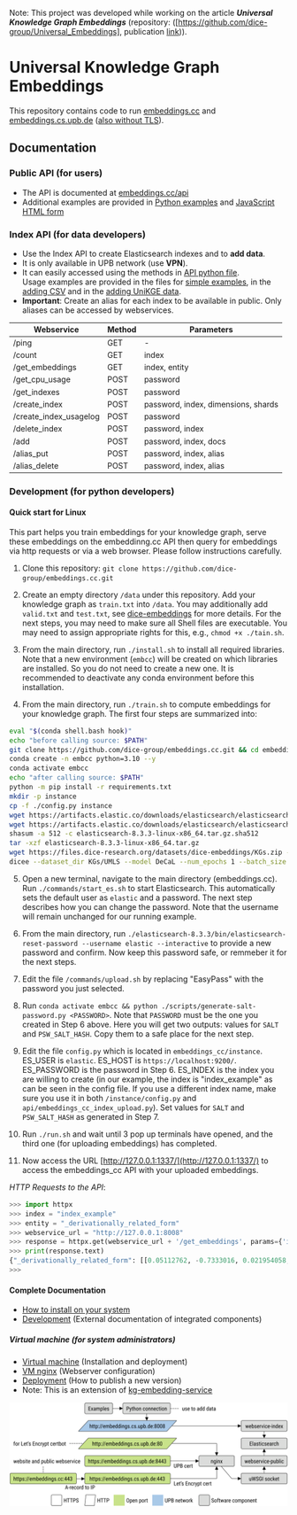 Note: This project was developed while working on the article ***Universal Knowledge Graph Embeddings*** (repository: ([https://github.com/dice-group/Universal_Embeddings], publication [link](https://dl.acm.org/doi/10.1145/3589335.3651978))).

# Universal Knowledge Graph Embeddings

This repository contains code to run [embeddings.cc](https://embeddings.cc/) and [embeddings.cs.upb.de](https://embeddings.cs.upb.de:8443/) ([also without TLS](http://embeddings.cs.uni-paderborn.de/)).


## Documentation


### Public API (for users)

- The API is documented at [embeddings.cc/api](https://embeddings.cc/api)
- Additional examples are provided in [Python examples](api/embeddings_cc_public_examples.py) and [JavaScript HTML form](api/embeddings_cc_public.htm)


### Index API (for data developers)

- Use the Index API to create Elasticsearch indexes and to **add data**.
- It is only available in UPB network (use **VPN**).
- It can easily accessed using the methods in [API python file](api/embeddings_cc_index.py).  
  Usage examples are provided in the files for [simple examples](api/embeddings_cc_index_examples.py),
  in the [adding CSV](api/embeddings_cc_index_csv.py) and
  in the [adding UniKGE data](api/embeddings_cc_index_unikge.py).
- **Important**: Create an alias for each index to be available in public. Only aliases can be accessed by webservices.

| Webservice             | Method | Parameters                          |
|------------------------|--------|-------------------------------------|
| /ping                  | GET    | -                                   |
| /count                 | GET    | index                               |
| /get_embeddings        | GET    | index, entity                       |
| /get_cpu_usage         | POST   | password                            |
| /get_indexes           | POST   | password                            |
| /create_index          | POST   | password, index, dimensions, shards |
| /create_index_usagelog | POST   | password                            |
| /delete_index          | POST   | password, index                     |
| /add                   | POST   | password, index, docs               |
| /alias_put             | POST   | password, index, alias              |
| /alias_delete          | POST   | password, index, alias              |


### Development (for python developers)

#### Quick start for Linux
This part helps you train embeddings for your knowledge graph, serve these embeddings on the embeddinng.cc API then query for embeddings via http requests or via a web browser. Please follow instructions carefully.

1. Clone this repository: `git clone https://github.com/dice-group/embeddings.cc.git`

2. Create an empty directory `/data` under this repository. Add your knowledge graph as `train.txt` into `/data`. You may additionally add `valid.txt` and `test.txt`, see [dice-embeddings](https://github.com/dice-group/dice-embeddings) for more details. For the next steps, you may need to make sure all Shell files are executable. You may need to assign appropriate rights for this, e.g., `chmod +x ./tain.sh`.

3. From the main directory, run `./install.sh` to install all required libraries. Note that a new environment (`embcc`) will be created on which libraries are installed. So you do not need to create a new one. It is recommended to deactivate any conda environment before this installation.

4. From the main directory, run `./train.sh` to compute embeddings for your knowledge graph. The first four steps are summarized into:

```bash
eval "$(conda shell.bash hook)"
echo "before calling source: $PATH"
git clone https://github.com/dice-group/embeddings.cc.git && cd embeddings.cc
conda create -n embcc python=3.10 --y
conda activate embcc
echo "after calling source: $PATH"
python -m pip install -r requirements.txt
mkdir -p instance
cp -f ./config.py instance
wget https://artifacts.elastic.co/downloads/elasticsearch/elasticsearch-8.3.3-linux-x86_64.tar.gz
wget https://artifacts.elastic.co/downloads/elasticsearch/elasticsearch-8.3.3-linux-x86_64.tar.gz.sha512
shasum -a 512 -c elasticsearch-8.3.3-linux-x86_64.tar.gz.sha512 
tar -xzf elasticsearch-8.3.3-linux-x86_64.tar.gz
wget https://files.dice-research.org/datasets/dice-embeddings/KGs.zip --no-check-certificate && unzip KGs.zip && rm -rf KGs.zip
dicee --dataset_dir KGs/UMLS --model DeCaL --num_epochs 1 --batch_size 512 --path_to_store_single_run ./embeddings --save_embeddings_as_csv --eval_model "None" --embedding_dim 64

```

5. Open a new terminal, navigate to the main directory (embeddings.cc). Run `./commands/start_es.sh` to start Elasticsearch. This automatically sets the default user as `elastic` and a password. The next step describes how you can change the password. Note that the username will remain unchanged for our running example.

6. From the main directory, run `./elasticsearch-8.3.3/bin/elasticsearch-reset-password --username elastic --interactive` to provide a new password and confirm. Now keep this password safe, or remmeber it for the next steps.

7. Edit the file `/commands/upload.sh` by replacing "EasyPass" with the password you just selected.

8. Run `conda activate embcc && python ./scripts/generate-salt-password.py <PASSWORD>`. Note that `PASSWORD` must be the one you created in Step 6 above. Here you will get two outputs: values for `SALT` and `PSW_SALT_HASH`. Copy them to a safe place for the next step.

9. Edit the file `config.py` which is located in `embeddings_cc/instance`. ES_USER is `elastic`. ES_HOST is `https://localhost:9200/`. ES_PASSWORD is the password in Step 6. ES_INDEX is the index you are willing to create (in our example, the index is "index_example" as can be seen in the config file. If you use a different index name, make sure you use it in both `/instance/config.py` and `api/embeddings_cc_index_upload.py`). Set values for `SALT` and `PSW_SALT_HASH` as generated in Step 7.

10. Run `./run.sh` and wait until 3 pop up terminals have opened, and the third one (for uploading embeddings) has completed.

11. Now access the URL [http://127.0.0.1:1337/](http://127.0.0.1:1337/) to access the embeddings_cc API with your uploaded embeddings.

*HTTP Requests to the API*:

```python
>>> import httpx
>>> index = "index_example"
>>> entity = "_derivationally_related_form"
>>> webservice_url = "http://127.0.0.1:8008"
>>> response = httpx.get(webservice_url + '/get_embeddings', params={'index': index, 'entity': entity})
>>> print(response.text)
{"_derivationally_related_form": [[0.05112762, -0.7333016, 0.021954058, -0.016982945, -0.79204845, 0.0027191583, 1.0582609, -0.035856135, 0.004805608, 0.23186462, -0.00032222472, -0.38192114, -0.1920939, 0.8178917, -0.37373748, 0.28562018, 0.033060074, 0.0044505247, -0.85810864, -0.8185167, 0.021285398, -1.9875485, -1.4432987, -0.42645997, -0.08704758, -0.09042055, 0.008345734, 0.13854085, 0.00014656025, -0.61636055, 0.0014690972, -0.00089473446, -0.06372755, 0.029681738, 0.02126768, 0.033864107, 1.9365994, 0.0007361686, 0.8378815, -0.3289622, 0.02990957, -0.3481966, -0.014761708, -1.4790889, -0.39987803, 0.66778237, 0.37295908, 0.07800242, 0.19964921, 0.015911236, -1.2357806, 2.307485, 0.010366534, -2.453191, -0.9509186, -1.5705742, 0.27018142, 0.040954825, -0.025361957, 1.1823225, -0.027570289, 0.9071816, -0.22726324, -0.031022083]]}
>>>
```

#### Complete Documentation

- [How to install on your system](docs/local.md)
- [Development](docs/development.md) (External documentation of integrated components)


##### Virtual machine (for system administrators)

- [Virtual machine](docs/vm.md) (Installation and deployment)
- [VM nginx](docs/vm-nginx-certbot.md) (Webserver configuration)
- [Deployment](docs/deployment.md) (How to publish a new version)
- Note: This is an extension of [kg-embedding-service](https://github.com/dice-group/kg-embedding-service)

![components](docs/images/components.svg "components")
